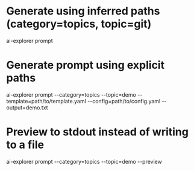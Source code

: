 # Generate using inferred paths (category=topics, topic=git)
ai-explorer prompt

# Generate prompt using explicit paths
ai-explorer prompt --category=topics --topic=demo --template=path/to/template.yaml --config=path/to/config.yaml --output=demo.txt

# Preview to stdout instead of writing to a file
ai-explorer prompt --category=topics --topic=demo --preview